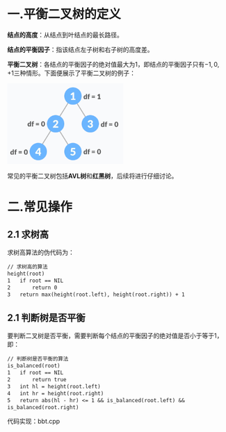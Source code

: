 # 一.平衡二叉树的定义

**结点的高度**：从结点到叶结点的最长路径。

**结点的平衡因子**：指该结点左子树和右子树的高度差。

**平衡二叉树**：各结点的平衡因子的绝对值最大为$1$，即结点的平衡因子只有$-1,0,+1$三种情形。下面便展示了平衡二叉树的例子：

<img src="images/高度平衡二叉树.png" alt="image-20230110091510621" style="zoom:80%;" />

常见的平衡二叉树包括**AVL树**和**红黑树**，后续将进行仔细讨论。



# 二.常见操作

## 2.1 求树高

求树高算法的伪代码为：

```
// 求树高的算法
height(root)
1	if root == NIL
2		return 0
3	return max(height(root.left), height(root.right)) + 1
```



## 2.1 判断树是否平衡

要判断二叉树是否平衡，需要判断每个结点的平衡因子的绝对值是否小于等于$1$，即：

```
// 判断树是否平衡的算法
is_balanced(root)
1	if root == NIL
2		return true
3	int hl = height(root.left)
4	int hr = height(root.right)
5	return abs(hl - hr) <= 1 && is_balanced(root.left) && is_balanced(root.right)
```

代码实现：bbt.cpp
